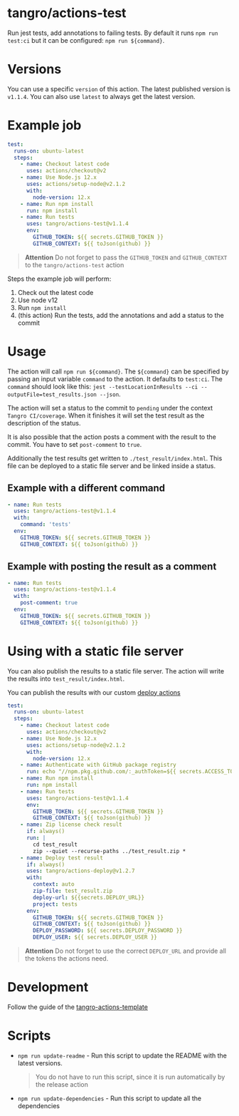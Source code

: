 # tangro/actions-test

Run jest tests, add annotations to failing tests. By default it runs `npm run test:ci` but it can be configured: `npm run ${command}`.

# Versions

You can use a specific `version` of this action. The latest published version is `v1.1.4`. You can also use `latest` to always get the latest version.

# Example job

```yml
test:
  runs-on: ubuntu-latest
  steps:
    - name: Checkout latest code
      uses: actions/checkout@v2
    - name: Use Node.js 12.x
      uses: actions/setup-node@v2.1.2
      with:
        node-version: 12.x
    - name: Run npm install
      run: npm install
    - name: Run tests
      uses: tangro/actions-test@v1.1.4
      env:
        GITHUB_TOKEN: ${{ secrets.GITHUB_TOKEN }}
        GITHUB_CONTEXT: ${{ toJson(github) }}
```

> **Attention** Do not forget to pass the `GITHUB_TOKEN` and `GITHUB_CONTEXT` to the `tangro/actions-test` action

Steps the example job will perform:

1. Check out the latest code
2. Use node v12
3. Run `npm install`
4. (this action) Run the tests, add the annotations and add a status to the commit

# Usage

The action will call `npm run ${command}`. The `${command}` can be specified by passing an input variable `command` to the action. It defaults to `test:ci`. The `command` should look like this: `jest --testLocationInResults --ci --outputFile=test_results.json --json`.

The action will set a status to the commit to `pending` under the context `Tangro CI/coverage`. When it finishes it will set the test result as the description of the status.

It is also possible that the action posts a comment with the result to the commit. You have to set `post-comment` to `true`.

Additionally the test results get written to `./test_result/index.html`. This file can be deployed to a static file server and be linked inside a status.

## Example with a different command

```yml
- name: Run tests
  uses: tangro/actions-test@v1.1.4
  with:
    command: 'tests'
  env:
    GITHUB_TOKEN: ${{ secrets.GITHUB_TOKEN }}
    GITHUB_CONTEXT: ${{ toJson(github) }}
```

## Example with posting the result as a comment

```yml
- name: Run tests
  uses: tangro/actions-test@v1.1.4
  with:
    post-comment: true
  env:
    GITHUB_TOKEN: ${{ secrets.GITHUB_TOKEN }}
    GITHUB_CONTEXT: ${{ toJson(github) }}
```

# Using with a static file server

You can also publish the results to a static file server. The action will write the results into `test_result/index.html`.

You can publish the results with our custom [deploy actions](https://github.com/tangro/actions-deploy)

```yml
test:
  runs-on: ubuntu-latest
  steps:
    - name: Checkout latest code
      uses: actions/checkout@v2
    - name: Use Node.js 12.x
      uses: actions/setup-node@v2.1.2
      with:
        node-version: 12.x
    - name: Authenticate with GitHub package registry
      run: echo "//npm.pkg.github.com/:_authToken=${{ secrets.ACCESS_TOKEN }}" >> ~/.npmrc
    - name: Run npm install
      run: npm install
    - name: Run tests
      uses: tangro/actions-test@v1.1.4
      env:
        GITHUB_TOKEN: ${{ secrets.GITHUB_TOKEN }}
        GITHUB_CONTEXT: ${{ toJson(github) }}
    - name: Zip license check result
      if: always()
      run: |
        cd test_result
        zip --quiet --recurse-paths ../test_result.zip *
    - name: Deploy test result
      if: always()
      uses: tangro/actions-deploy@v1.2.7
      with:
        context: auto
        zip-file: test_result.zip
        deploy-url: ${{secrets.DEPLOY_URL}}
        project: tests
      env:
        GITHUB_TOKEN: ${{ secrets.GITHUB_TOKEN }}
        GITHUB_CONTEXT: ${{ toJson(github) }}
        DEPLOY_PASSWORD: ${{ secrets.DEPLOY_PASSWORD }}
        DEPLOY_USER: ${{ secrets.DEPLOY_USER }}
```

> **Attention** Do not forget to use the correct `DEPLOY_URL` and provide all the tokens the actions need.

# Development

Follow the guide of the [tangro-actions-template](https://github.com/tangro/tangro-actions-template)

# Scripts

- `npm run update-readme` - Run this script to update the README with the latest versions.

  > You do not have to run this script, since it is run automatically by the release action

- `npm run update-dependencies` - Run this script to update all the dependencies
